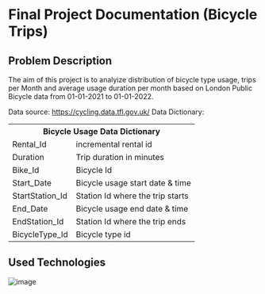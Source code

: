 # Final Project Documentation (Bicycle Trips)
## Problem Description

The aim of this project is to analyize distribution of bicycle type usage, trips per Month and average usage duration per month based on London Public Bicycle data from 01-01-2021 to 01-01-2022.

Data source: https://cycling.data.tfl.gov.uk/
Data Dictionary:
    <table>
        <th colspan=8>Bicycle Usage Data Dictionary</th>
        <tr>
            <td>Rental_Id</td>
            <td>incremental rental id</td>
        </tr>
        <tr>
            <td>Duration</td>
            <td>Trip duration in minutes</td>
        </tr>
        <tr>
            <td>Bike_Id</td>
            <td>Bicycle Id</td>
        </tr>
        <tr>
            <td>Start_Date</td>
            <td>Bicycle usage start date & time</td>
        </tr>
        <tr>
            <td>StartStation_Id</td>
            <td>Station Id where the trip starts</td>
        </tr>
        <tr>
            <td>End_Date</td>
            <td>Bicycle usage end date & time</td>
        </tr>
        <tr>
            <td>EndStation_Id</td>
            <td>Station Id where the trip ends</td>
        </tr>
        <tr>
            <td>BicycleType_Id</td>
            <td>Bicycle type id  </td>
        </tr>
    </table>
    
## Used Technologies    
![image](https://user-images.githubusercontent.com/13220471/161433977-3a1487d9-89a3-4d15-be73-ff086692dcc4.png)
    
